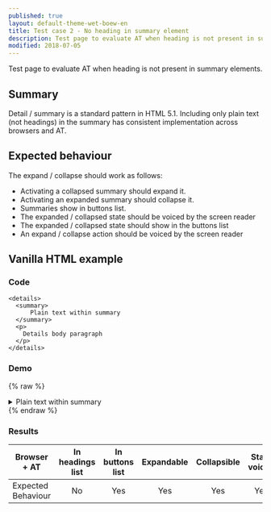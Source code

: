 ```yaml
---
published: true
layout: default-theme-wet-boew-en
title: Test case 2 - No heading in summary element
description: Test page to evaluate AT when heading is not present in summary elements
modified: 2018-07-05
---
```


Test page to evaluate AT when heading is not present in summary elements.

## Summary

Detail / summary is a standard pattern in HTML 5.1. Including only plain text (not headings) in the summary has consistent implementation across browsers and AT.

## Expected behaviour

The expand / collapse should work as follows:
- Activating a collapsed summary should expand it.
- Activating an expanded summary should collapse it.
- Summaries show in buttons list.
- The expanded / collapsed state should be voiced by the screen reader
- The expanded / collapsed state should show in the buttons list
- An expand / collapse action should be voiced by the screen reader

## Vanilla HTML example

### Code

```
<details>
  <summary>
      Plain text within summary
  </summary>
  <p>
    Details body paragraph
  </p>
</details>
```
### Demo

{% raw %}
<details>
  <summary>
      Plain text within summary
  </summary>
  <p>
    Details body paragraph
  </p>
</details>
{% endraw %}

### Results
| Browser + AT            | In headings list | In buttons list | Expandable | Collapsible | State voiced | Expansion voiced | Collapse voiced |
| ----------------------- |:----------------:|:---------------:|:----------:|:-----------:|:------------:|:----------------:|:---------------:|
| Expected Behaviour      | No               | Yes             | Yes        | Yes         | Yes          | Yes              | Yes             |
